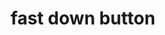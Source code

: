 ---
layout: smileys&emotion
title: fast down button
emoji: fast_down_button
permalink: ⏬.html
image: assets/img/3moji/fast_down_button.png
---
